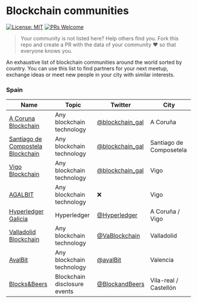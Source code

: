 # Blockchain communities
[![License: MIT](https://img.shields.io/badge/License-MIT-blue.svg)](https://opensource.org/licenses/MIT)  [![PRs Welcome](https://img.shields.io/badge/PRs-welcome-brightgreen.svg?style=flat-square)](http://makeapullrequest.com)

>Your community is not listed here? Help others find you. Fork this repo and create a PR with the data of your community ❤️ so that everyone knows you.

An exhaustive list of blockchain communities around the world sorted by country. You can use this list to find partners for your next meetup, exchange ideas or meet new people in your city with similar interests.

### Spain

| Name                                                                                	| Topic                     	| Twitter                                               	| City                    	|
|-------------------------------------------------------------------------------------	|---------------------------	|-------------------------------------------------------	|-------------------------	|
| [A Coruna Blockchain](https://www.meetup.com/es-ES/blockchain_gal_acoruna/)         	| Any blockchain technology 	| [@blockchain_gal](https://twitter.com/blockchain_gal) 	| A Coruña                	|
| [Santiago de Compostela Blockchain](https://www.meetup.com/es-ES/blockchain_gal/)   	| Any blockchain technology 	| [@blockchain_gal](https://twitter.com/blockchain_gal) 	| Santiago de Composetela 	|
| [Vigo Blockchain](https://www.meetup.com/es-ES/blockchain_gal_vigo/)                	| Any blockchain technology 	| [@blockchain_gal](https://twitter.com/blockchain_gal) 	| Vigo                    	|
| [AGALBIT](https://www.meetup.com/es-ES/agalbit/)                                    	| Any blockchain technology 	| ❌                                                     	| Vigo                    	|
| [Hyperledger Galicia](https://www.meetup.com/es-ES/Hyperledger-Galicia/)            	| Hyperledger               	| [@Hyperledger](https://twitter.com/Hyperledger)       	| A Coruña / Vigo         	|
| [Valladolid Blockchain](https://www.meetup.com/es-ES/Valladolid-Blockchain-Meetup/) 	| Any blockchain technology 	| [@VaBlockchain](https://twitter.com/vablockchain)     	| Valladolid              	|
| [AvalBit](https://www.meetup.com/es-ES/ValenciaBitcoin/)         	| Any blockchain technology 	| [@avalBit](https://twitter.com/avalbit) 	| Valencia  
| [Blocks&Beers](https://blocksandbeers.org)         	| Blockchain disclosure events 	| [@BlockandBeers](https://twitter.com/BlockandBeers) 	| Vila-real / Castellón  
